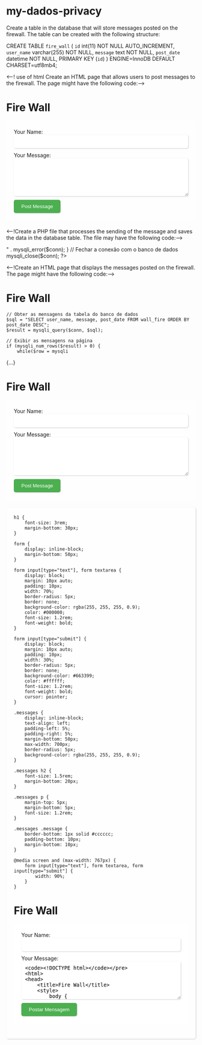 # my-dados-privacy

Create a table in the database that will store messages posted on the firewall. The table can be created with the following structure:

CREATE TABLE `fire_wall` (
  `id` int(11) NOT NULL AUTO_INCREMENT,
  `user_name` varchar(255) NOT NULL,
  `message` text NOT NULL,
  `post_date` datetime NOT NULL,
  PRIMARY KEY (`id`)
) ENGINE=InnoDB DEFAULT CHARSET=utf8mb4;

<--! use of html Create an HTML page that allows users to post messages to the firewall. The page might have the following code:-->

<!DOCTYPE html>
<html>
<head>
	<title>FIRE WALL</title>
</head>
<body>
	<h1>Fire Wall</h1>
	<form action="post_message.php" method="post">
		<label for="user_name">Your Name:</label>
		<input type="text" name="user_name" id="user_name"><br>
		<label for="message">Your Message:</label>
		<textarea name="message" id="message"></textarea><br>
		<input type="submit" value="Post Message">
	</form>
</body>
</html>

<--!Create a PHP file that processes the sending of the message and saves the data in the database table. The file may have the following code:-->

<?php
// Conexão com o banco de dados
$host = "localhost";
$username = "username";
$password = "password";
$dbname = "database_name";
$conn = mysqli_connect($host, $username, $password, $dbname);
if (!$conn) {
    die("Connection failed: " . mysqli_connect_error());
}

// Obter os dados do formulário
$user_name = $_POST['user_name'];
$message = $_POST['message'];
$post_date = date('Y-m-d H:i:s');

// Inserir os dados na tabela do banco de dados
$sql = "INSERT INTO wall_fire (user_name, message, post_date) VALUES ('$user_name', '$message', '$post_date')";
if (mysqli_query($conn, $sql)) {
    echo "Message posted successfully.";
} else {
    echo "Error: " . $sql . "<br>" . mysqli_error($conn);
}

// Fechar a conexão com o banco de dados
mysqli_close($conn);
?>

<--!Create an HTML page that displays the messages posted on the firewall. The page might have the following code:-->

<!DOCTYPE html>
<html>
<head>
	<title>Fire Wall</title>
</head>
<body>
	<h1>Fire Wall</h1>
	<?php
	// Conexão com o banco de dados
	$host = "localhost";
	$username = "username";
	$password = "password";
	$dbname = "database_name";
	$conn = mysqli_connect($host, $username, $password, $dbname);
	if (!$conn) {
	    die("Connection failed: " . mysqli_connect_error());
	}

	// Obter as mensagens da tabela do banco de dados
	$sql = "SELECT user_name, message, post_date FROM wall_fire ORDER BY post_date DESC";
	$result = mysqli_query($conn, $sql);

	// Exibir as mensagens na página
	if (mysqli_num_rows($result) > 0) {
	    while($row = mysqli


{...}

<!DOCTYPE html>
<html>
<head>
	<title>Fire Wall</title>
	<style>
		body {
			background-image: url('https://png.pngtree.com/background/20210715/original/pngtree-abstract-painting-blots-background-marble-texture-gold-alcohol-ink-pink-blue-picture-image_1266892.jpg');
			background-size: cover;
		}
		form, .messages {
			background-color: rgba(255, 255, 255, 0.8);
			padding: 20px;
			margin-bottom: 20px;
		}
		form input[type=text], form textarea {
			width: 100%;
			padding: 10px;
			margin-bottom: 10px;
			border-radius: 5px;
			border: none;
			box-shadow: 1px 1px 3px rgba(0, 0, 0, 0.2);
		}
		form textarea {
			height: 100px;
		}
		form input[type=submit] {
			background-color: #4CAF50;
			color: white;
			border: none;
			padding: 10px 20px;
			cursor: pointer;
			border-radius: 5px;
			box-shadow: 1px 1px 3px rgba(0, 0, 0, 0.2);
		}
		.messages {
			border-radius: 5px;
			box-shadow: 1px 1px 3px rgba(0, 0, 0, 0.2);
		}
		.message {
			padding: 10px;
			margin-bottom: 10px;
			border-bottom: 1px solid rgba(0, 0, 0, 0.2);
		}
		.message h3 {
			margin-top: 0;
			margin-bottom: 5px;
			color: #6c757d;
		}
		.message p {
			margin-top: 0;
			margin-bottom: 0;
		}
	</style>
</head>
<body>
	<h1>Fire Wall</h1>
	<form action="post_message.php" method="post">
		<label for="user_name">Your Name:</label>
		<input type="text" name="user_name" id="user_name">
		<label for="message">Your Message:</label>
		<textarea name="message" id="message"></textarea>
		<input type="submit" value="Post Message">
	</form>
	<div class="messages">
		<?php
		// Conexão com o banco de dados
		$host = "localhost";
		$username = "username";
		$password = "password";
		$dbname = "database_name";
		$conn = mysqli_connect($host, $username, $password, $dbname);
		if (!$conn) {
		    die("Connection

	h1 {
		font-size: 3rem;
		margin-bottom: 30px;
	}

	form {
		display: inline-block;
		margin-bottom: 50px;
	}

	form input[type="text"], form textarea {
		display: block;
		margin: 10px auto;
		padding: 10px;
		width: 70%;
		border-radius: 5px;
		border: none;
		background-color: rgba(255, 255, 255, 0.9);
		color: #000000;
		font-size: 1.2rem;
		font-weight: bold;
	}

	form input[type="submit"] {
		display: block;
		margin: 10px auto;
		padding: 10px;
		width: 30%;
		border-radius: 5px;
		border: none;
		background-color: #663399;
		color: #ffffff;
		font-size: 1.2rem;
		font-weight: bold;
		cursor: pointer;
	}

	.messages {
		display: inline-block;
		text-align: left;
		padding-left: 5%;
		padding-right: 5%;
		margin-bottom: 50px;
		max-width: 700px;
		border-radius: 5px;
		background-color: rgba(255, 255, 255, 0.9);
	}

	.messages h2 {
		font-size: 1.5rem;
		margin-bottom: 20px;
	}

	.messages p {
		margin-top: 5px;
		margin-bottom: 5px;
		font-size: 1.2rem;
	}

	.messages .message {
		border-bottom: 1px solid #cccccc;
		padding-bottom: 10px;
		margin-bottom: 10px;
	}

	@media screen and (max-width: 767px) {
		form input[type="text"], form textarea, form input[type="submit"] {
			width: 90%;
		}
	}
</style>
</head>
<body>
	<h1>Fire Wall</h1>
	<form action="post_message.php" method="post">
		<label for="user_name">Your Name:</label>
		<input type="text" name="user_name" id="user_name" required><br>
		<label for="message">Your Message:</label>
		<textarea name
    
    <!DOCTYPE html>
<html>
<head>
	<title>Fire Wall</title>
	<style>
		body {
			background-color: #6C5B7B;
			color: #fff;
			font-family: Arial, sans-serif;
		}
		h1 {
			text-align: center;
			font-size: 3em;
			margin: 0;
			padding: 1em 0;
			color: #fff;
		}
		.message {
			background-color: #fff;
			margin: 1em;
			padding: 1em;
			border-radius: 10px;
			box-shadow: 0 0 10px #000;
		}
		.message h2 {
			font-size: 1.5em;
			margin: 0;
			padding: 0;
		}
		.message p {
			font-size: 1em;
			margin: 0;
			padding: 0;
		}
	</style>
</head>
<body>
	<h1>Fire Wall</h1>
	<div id="messages">
		<!-- As mensagens postadas serão exibidas aqui -->
	</div>
	<form action="post_message.php" method="post">
		<label for="user_name">Seu nome:</label>
		<input type="text" name="user_name" id="user_name"><br>
		<label for="message">Sua mensagem:</label>
		<textarea name="message" id="message"></textarea><br>
		<input type="submit" value="Postar Mensagem">
	</form>
	<script src="https://code.jquery.com/jquery-3.6.0.min.js"></script>
	<script>
		// Use jQuery para obter as mensagens postadas e exibi-las na página
		$(document).ready(function() {
			$.get('get_messages.php', function(data) {
				$('#messages').html(data);
			});
		});
	</script>
</body>
</html>
